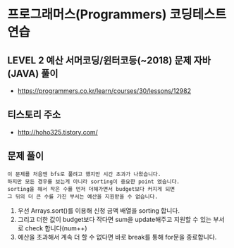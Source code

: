 # 프로그래머스(Programmers) 코딩테스트 연습
## LEVEL 2 예산 서머코딩/윈터코등(~2018) 문제 자바(JAVA) 풀이
- https://programmers.co.kr/learn/courses/30/lessons/12982

## 티스토리 주소
- http://hoho325.tistory.com/


## 문제 풀이
```
이 문제를 처음엔 bfs로 풀려고 했지만 시간 초과가 나왔습니다.
하지만 모든 경우를 보는게 아니라 sorting이 중요한 point 였습니다.
sorting을 해서 작은 수를 먼저 더해가면서 budget보다 커지게 되면
그 뒤의 더 큰 수를 가진 부서는 예산을 지원받을 수 없습니다.
```
1. 우선 Arrays.sort()를 이용해 신청 금액 배열을 sorting 합니다.
2. 그리고 더한 값이 budget보다 작다면 sum을 update해주고 지원할 수 있는 부서로 check 합니다(num++)
3. 예산을 초과해서 계속 더 할 수 없다면 바로 break를 통해 for문을 종료합니다.
